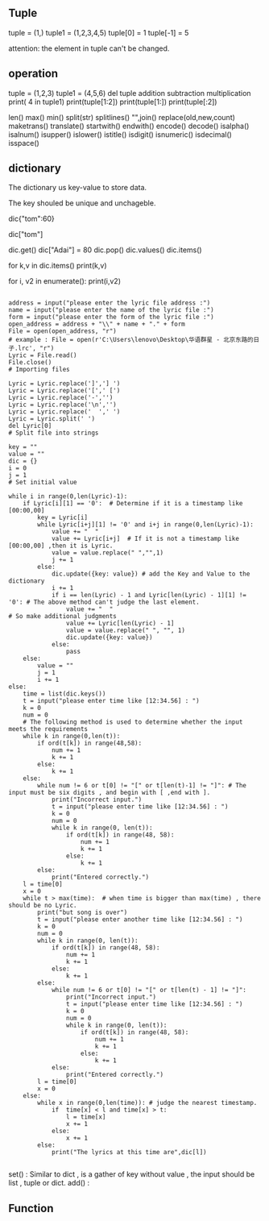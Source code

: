 ## Tuple

tuple = (1,)
tuple1 = (1,2,3,4,5)
tuple[0] = 1
tuple[-1] = 5

attention: the element in tuple can't be changed.
## operation
tuple = (1,2,3)
tuple1 = (4,5,6)
del tuple
addition subtraction multiplication 
print( 4 in tuple1)
print(tuple[1:2])
print(tuple[1:])
print(tuple[:2])

len()
max()
min()
split(str)
splitlines()
"",join()
replace(old,new,count)
maketrans()
translate()
startwith()
endwith()
encode()
decode()
isalpha()
isalnum()
isupper()
islower()
istitle()
isdigit()
isnumeric()
isdecimal()
isspace()


## dictionary

The dictionary us key-value to store data.

The key shouled be unique and unchageble.

dic{"tom":60}

dic["tom"]

dic.get()
dic["Adai"] = 80
dic.pop()
dic.values()
dic.items()

for k,v in dic.items()
   print(k,v)
   
for i, v2 in enumerate():
    print(i,v2)

```

address = input("please enter the lyric file address :")
name = input("please enter the name of the lyric file :")
form = input("please enter the form of the lyric file :")
open_address = address + "\\" + name + "." + form
File = open(open_address, "r")
# example : File = open(r'C:\Users\lenovo\Desktop\华语群星 - 北京东路的日子.lrc', "r")
Lyric = File.read()
File.close()
# Importing files

Lyric = Lyric.replace(']','] ')
Lyric = Lyric.replace('[',' [')
Lyric = Lyric.replace('-','')
Lyric = Lyric.replace('\n','')
Lyric = Lyric.replace('  ',' ')
Lyric = Lyric.split(' ')
del Lyric[0]
# Split file into strings

key = ""
value = ""
dic = {}
i = 0
j = 1
# Set initial value

while i in range(0,len(Lyric)-1):
    if Lyric[i][1] == '0':  # Determine if it is a timestamp like [00:00,00]
        key = Lyric[i]
        while Lyric[i+j][1] != '0' and i+j in range(0,len(Lyric)-1):
            value += "  "
            value += Lyric[i+j]  # If it is not a timestamp like [00:00,00] ,then it is Lyric.
            value = value.replace(" ","",1)
            j += 1
        else:
            dic.update({key: value}) # add the Key and Value to the dictionary
            i += 1
            if i == len(Lyric) - 1 and Lyric[len(Lyric) - 1][1] != '0': # The above method can't judge the last element.
                value += "  "                                           # So make additional judgments
                value += Lyric[len(Lyric) - 1]
                value = value.replace(" ", "", 1)
                dic.update({key: value})
            else:
                pass
    else:
        value = ""
        j = 1
        i += 1
else:
    time = list(dic.keys())
    t = input("please enter time like [12:34.56] : ")
    k = 0
    num = 0
    # The following method is used to determine whether the input meets the requirements
    while k in range(0,len(t)):
        if ord(t[k]) in range(48,58):
            num += 1
            k += 1
        else:
            k += 1
    else:
        while num != 6 or t[0] != "[" or t[len(t)-1] != "]": # The input must be six digits , and begin with [ ,end with ].
            print("Incorrect input.")
            t = input("please enter time like [12:34.56] : ")
            k = 0
            num = 0
            while k in range(0, len(t)):
                if ord(t[k]) in range(48, 58):
                    num += 1
                    k += 1
                else:
                    k += 1
        else:
            print("Entered correctly.")
    l = time[0]
    x = 0
    while t > max(time):  # when time is bigger than max(time) , there should be no Lyric.
        print("but song is over")
        t = input("please enter another time like [12:34.56] : ")
        k = 0
        num = 0
        while k in range(0, len(t)):
            if ord(t[k]) in range(48, 58):
                num += 1
                k += 1
            else:
                k += 1
        else:
            while num != 6 or t[0] != "[" or t[len(t) - 1] != "]":
                print("Incorrect input.")
                t = input("please enter time like [12:34.56] : ")
                k = 0
                num = 0
                while k in range(0, len(t)):
                    if ord(t[k]) in range(48, 58):
                        num += 1
                        k += 1
                    else:
                        k += 1
            else:
                print("Entered correctly.")
        l = time[0]
        x = 0
    else:
        while x in range(0,len(time)): # judge the nearest timestamp.
            if  time[x] < l and time[x] > t:
                l = time[x]
                x += 1
            else:
                x += 1
        else:
            print("The lyrics at this time are",dic[l])
           
```

set() : Similar to dict , is a gather of key without value , the input should be list , tuple or dict.
add() :



## Function


